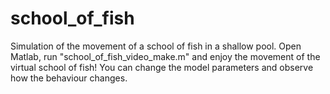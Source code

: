 # school_of_fish
Simulation of the movement of a school of fish in a shallow pool. Open Matlab, run "school_of_fish_video_make.m" and enjoy the movement of the virtual school of fish! You can change the model parameters and observe how the behaviour changes. 
